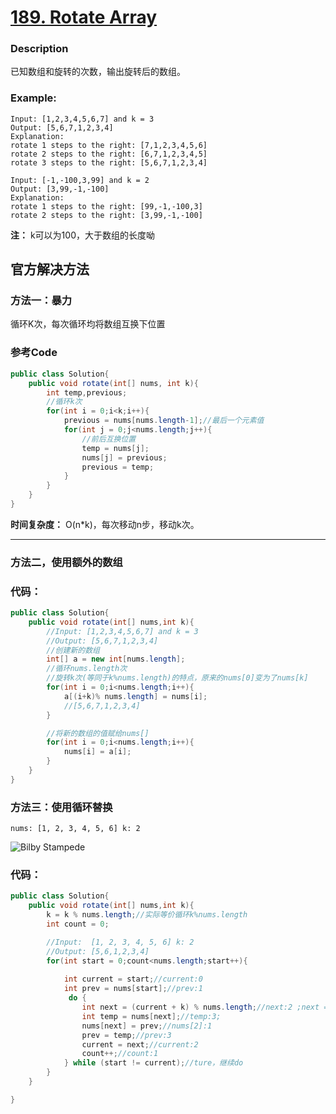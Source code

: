 # [189. Rotate Array](https://leetcode.com/problems/majority-element/description/)


### Description

已知数组和旋转的次数，输出旋转后的数组。




### Example:
 

    Input: [1,2,3,4,5,6,7] and k = 3
    Output: [5,6,7,1,2,3,4]
    Explanation:
    rotate 1 steps to the right: [7,1,2,3,4,5,6]
    rotate 2 steps to the right: [6,7,1,2,3,4,5]
    rotate 3 steps to the right: [5,6,7,1,2,3,4]

    Input: [-1,-100,3,99] and k = 2
    Output: [3,99,-1,-100]
    Explanation: 
    rotate 1 steps to the right: [99,-1,-100,3]
    rotate 2 steps to the right: [3,99,-1,-100]

**注：** k可以为100，大于数组的长度呦
## 官方解决方法


### 方法一：暴力

循环K次，每次循环均将数组互换下位置


### 参考Code

```java
public class Solution{
    public void rotate(int[] nums, int k){
        int temp,previous;
        //循环k次
        for(int i = 0;i<k;i++){
            previous = nums[nums.length-1];//最后一个元素值
            for(int j = 0;j<nums.length;j++){
                //前后互换位置
                temp = nums[j];
                nums[j] = previous;
                previous = temp;
            }
        }
    }
}

```

**时间复杂度：** O(n*k)，每次移动n步，移动k次。

------

### 方法二，使用额外的数组

### 代码：

```java
public class Solution{
    public void rotate(int[] nums,int k){
        //Input: [1,2,3,4,5,6,7] and k = 3
        //Output: [5,6,7,1,2,3,4]
        //创建新的数组
        int[] a = new int[nums.length];
        //循环nums.length次
        //旋转k次(等同于k%nums.length)的特点，原来的nums[0]变为了nums[k]
        for(int i = 0;i<nums.length;i++){
            a[(i+k)% nums.length] = nums[i];
            //[5,6,7,1,2,3,4]
        }

        //将新的数组的值赋给nums[]
        for(int i = 0;i<nums.length;i++){
            nums[i] = a[i];
        }
    }
}
```

### 方法三：使用循环替换

`nums: [1, 2, 3, 4, 5, 6] k: 2`

![Bilby Stampede](https://leetcode.com/media/original_images/189_Rotate_Array.png)

### 代码：

```java
public class Solution{
    public void rotate(int[] nums,int k){
        k = k % nums.length;//实际等价循环k%nums.length
        int count = 0;

        //Input:  [1, 2, 3, 4, 5, 6] k: 2
        //Output: [5,6,1,2,3,4]
        for(int start = 0;count<nums.length;start++){
            
            int current = start;//current:0
            int prev = nums[start];//prev:1
             do {
                int next = (current + k) % nums.length;//next:2 ;next = 4;
                int temp = nums[next];//temp:3;
                nums[next] = prev;//nums[2]:1
                prev = temp;//prev:3
                current = next;//current:2
                count++;//count:1
            } while (start != current);//ture，继续do
        } 
    }

}
```